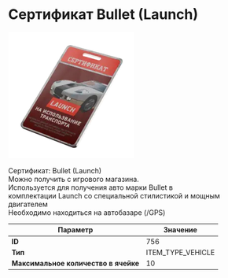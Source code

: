# Сертификат Bullet (Launch)

![Item Image](../img/756.webp?raw=true)

Сертификат: Bullet (Launch)<br>Можно получить с игрового магазина.<br>Используется для получения авто марки Bullet в<br>комплектации Launch со специальной стилистикой и мощным двигателем<br>Необходимо находиться на автобазаре (/GPS)


| Параметр | Значение |
|----------|----------|
| **ID** | 756 |
| **Тип** | ITEM_TYPE_VEHICLE |
| **Максимальное количество в ячейке** | 10 |

